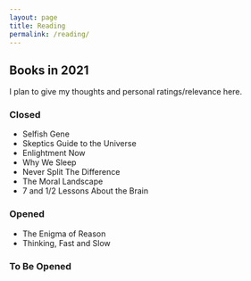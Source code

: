 ```yaml
---
layout: page
title: Reading
permalink: /reading/
---
```


## Books in 2021

I plan to give my thoughts and personal ratings/relevance here. 

### Closed

- Selfish Gene
- Skeptics Guide to the Universe
- Enlightment Now
- Why We Sleep
- Never Split The Difference
- The Moral Landscape
- 7 and 1/2 Lessons About the Brain


### Opened

- The Enigma of Reason
- Thinking, Fast and Slow

### To Be Opened

